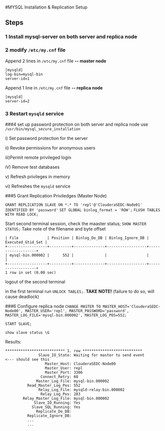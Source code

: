 #MYSQL Installation & Replication Setup
## Steps
### 1 Install mysql-server on both server and replica node
### 2 modify ```/etc/my.cnf``` file

Append 2 lines in ```/etc/my.cnf``` file <b>--  master node</b>
```
[mysqld]
log-bin=mysql-bin
server-id=1
```
Append 1 line in ```/etc/my.cnf``` file <b>--  replica node</b>
```
[mysqld]
server-id=2
```

### 3 Restart ```mysqld``` service

###4 set up password protection on both server and replica node
use ``` /usr/bin/mysql_secure_installation```

 i)  Set password protection for the server
 
 ii) Revoke permissions for anonymous users
 
 iii)Permit remote privileged login
 
 iV) Remove test databases
 
 v)  Refresh privileges in memory
 
 vi) Refreshes the ```mysqld``` service
 
###5 Grant Replication Priviledges (Master Node)

```GRANT REPLICATION SLAVE ON *.* TO 'repl'@'ClouderaSEDC-Node01' IDENTIFIED BY 'password'```
```SET GLOBAL binlog_format = 'ROW';```
```FLUSH TABLES WITH READ LOCK;```
 
 Start second terminal session, check the maaster status;
 ```SHOW MASTER STATUS;```
 Take note of the filename and byte offset 
 ```+------------------+----------+--------------+------------------+-------------------+
| File             | Position | Binlog_Do_DB | Binlog_Ignore_DB | Executed_Gtid_Set |
+------------------+----------+--------------+------------------+-------------------+
| mysql-bin.000002 |      552 |              |                  |                   |
+------------------+----------+--------------+------------------+-------------------+
1 row in set (0.00 sec)
```

logout of the second terminal
 

 
 in the first terminal run ```UNLOCK TABLES;```. <b>TAKE NOTE!</b> (failure to do so, will cause deadlock)

###6 Configure replica node
```CHANGE MASTER TO MASTER_HOST='ClouderaSEDC-Node00', MASTER_USER='repl', MASTER_PASSWORD='password', MASTER_LOG_FILE='mysql-bin.000002', MASTER_LOG_POS=552;```

```START SLAVE;```

```show slave status \G```

Results:
```
*************************** 1. row ***************************
               Slave_IO_State: Waiting for master to send event			<--- should see this
                  Master_Host: ClouderaSEDC-Node00
                  Master_User: repl
                  Master_Port: 3306
                Connect_Retry: 60
              Master_Log_File: mysql-bin.000002
          Read_Master_Log_Pos: 552
               Relay_Log_File: mysqld-relay-bin.000002
                Relay_Log_Pos: 283
        Relay_Master_Log_File: mysql-bin.000002
             Slave_IO_Running: Yes
            Slave_SQL_Running: Yes
              Replicate_Do_DB:
          Replicate_Ignore_DB:
          ...
          ...
```
